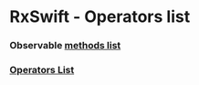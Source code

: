 # RxSwift - Operators list
### Observable [methods list]
### [Operators List]

[Methods list]: https://github.com/jaeminKim0523/Library/tree/main/RxSwift/Methods%20List "Read Methods list"
[Operators List]: https://github.com/jaeminKim0523/Library/tree/main/RxSwift/Operators%20List "Read Operators List"
